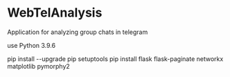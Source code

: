 # WebTelAnalysis
 Application for analyzing group chats in telegram

use Python 3.9.6

pip install --upgrade pip setuptools
pip install flask flask-paginate networkx matplotlib pymorphy2